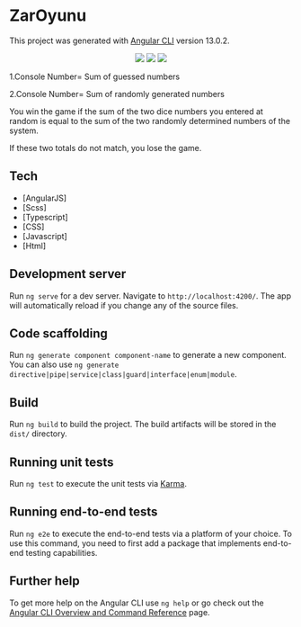 # ZarOyunu

This project was generated with [Angular CLI](https://github.com/angular/angular-cli) version 13.0.2.
<p align="center">
<img src="https://user-images.githubusercontent.com/49655751/155400237-ab81bf02-1bec-4d54-8e3d-15e85cb3e66f.png">
<img src="https://user-images.githubusercontent.com/49655751/155400367-c6125432-015c-47ab-8f18-e5372e936913.png">
<img src="https://user-images.githubusercontent.com/49655751/155402001-412bbea7-edf4-4590-9c7f-c4e2086ee790.png">
</p>

1.Console Number= Sum of guessed numbers

2.Console Number= Sum of randomly generated numbers

You win the game if the sum of the two dice numbers you entered at random is equal to the sum of the two randomly determined numbers of the system.

If these two totals do not match, you lose the game.


## Tech

- [AngularJS] 
- [Scss] 
- [Typescript] 
- [CSS]
- [Javascript] 
- [Html] 


## Development server

Run `ng serve` for a dev server. Navigate to `http://localhost:4200/`. The app will automatically reload if you change any of the source files.

## Code scaffolding

Run `ng generate component component-name` to generate a new component. You can also use `ng generate directive|pipe|service|class|guard|interface|enum|module`.

## Build

Run `ng build` to build the project. The build artifacts will be stored in the `dist/` directory.

## Running unit tests

Run `ng test` to execute the unit tests via [Karma](https://karma-runner.github.io).

## Running end-to-end tests

Run `ng e2e` to execute the end-to-end tests via a platform of your choice. To use this command, you need to first add a package that implements end-to-end testing capabilities.

## Further help

To get more help on the Angular CLI use `ng help` or go check out the [Angular CLI Overview and Command Reference](https://angular.io/cli) page.
